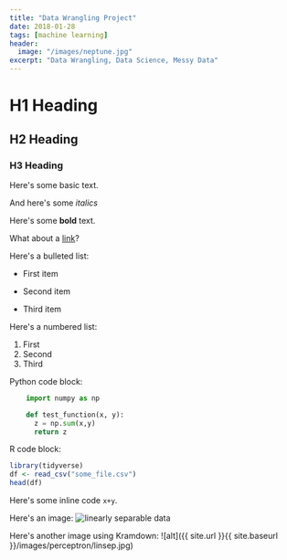 ```yaml
---
title: "Data Wrangling Project"
date: 2018-01-28
tags: [machine learning]
header:
  image: "/images/neptune.jpg"
excerpt: "Data Wrangling, Data Science, Messy Data"
---
```


# H1 Heading

## H2 Heading

### H3 Heading

Here's some basic text.

And here's some *italics*

Here's some **bold** text.

What about a [link](https://github.com/dataoptimal)?

Here's a bulleted list:
* First item
+ Second item
- Third item

Here's a numbered list:
1. First
2. Second
3. Third

Python code block:
```python
    import numpy as np

    def test_function(x, y):
      z = np.sum(x,y)
      return z
```

R code block:
```r
library(tidyverse)
df <- read_csv("some_file.csv")
head(df)
```

Here's some inline code `x+y`.

Here's an image:
<img src="{{ site.url }}{{ site.baseurl }}/images/bio.jpg" alt="linearly separable data">

Here's another image using Kramdown:
![alt]({{ site.url }}{{ site.baseurl }}/images/perceptron/linsep.jpg)
